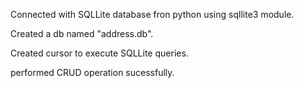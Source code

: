 Connected with SQLLite database fron python using sqllite3 module.

Created a db named "address.db".

Created cursor to execute SQLLite queries.

performed CRUD operation sucessfully.
